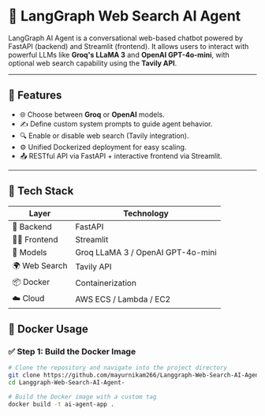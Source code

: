 # 🤖 LangGraph Web Search AI Agent

LangGraph AI Agent is a conversational web-based chatbot powered by FastAPI (backend) and Streamlit (frontend). It allows users to interact with powerful LLMs like **Groq's LLaMA 3** and **OpenAI GPT-4o-mini**, with optional web search capability using the **Tavily API**.

---

## 🧠 Features

- 🌐 Choose between **Groq** or **OpenAI** models.
- ✍️ Define custom system prompts to guide agent behavior.
- 🔍 Enable or disable web search (Tavily integration).
- ⚙️ Unified Dockerized deployment for easy scaling.
- 📤 RESTful API via FastAPI + interactive frontend via Streamlit.

---

## 🚀 Tech Stack

| Layer        | Technology     |
|--------------|----------------|
| 🧠 Backend    | FastAPI        |
| 🧑‍💻 Frontend  | Streamlit      |
| 🤖 Models     | Groq LLaMA 3 / OpenAI GPT-4o-mini |
| 🌍 Web Search | Tavily API     |
| 📦 Docker     | Containerization |
| ☁️ Cloud      | AWS ECS / Lambda / EC2 |

## 🐳 Docker Usage

### ✅ Step 1: Build the Docker Image

```bash
# Clone the repository and navigate into the project directory
git clone https://github.com/mayurnikam266/Langgraph-Web-Search-AI-Agent-.git
cd Langgraph-Web-Search-AI-Agent-

# Build the Docker image with a custom tag
docker build -t ai-agent-app .

